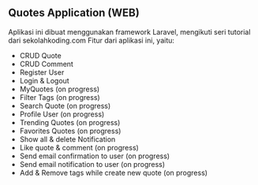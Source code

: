 ## Quotes Application (WEB)

Aplikasi ini dibuat menggunakan framework Laravel, mengikuti seri tutorial dari sekolahkoding.com
Fitur dari aplikasi ini, yaitu:

- CRUD Quote
- CRUD Comment
- Register User
- Login & Logout
- MyQuotes (on progress)
- Filter Tags (on progress)
- Search Quote (on progress)
- Profile User (on progress)
- Trending Quotes (on progress)
- Favorites Quotes (on progress)
- Show all & delete Notification
- Like quote & comment (on progress)
- Send email confirmation to user (on progress)
- Send email notification to user (on progress)
- Add & Remove tags while create new quote (on progress)
